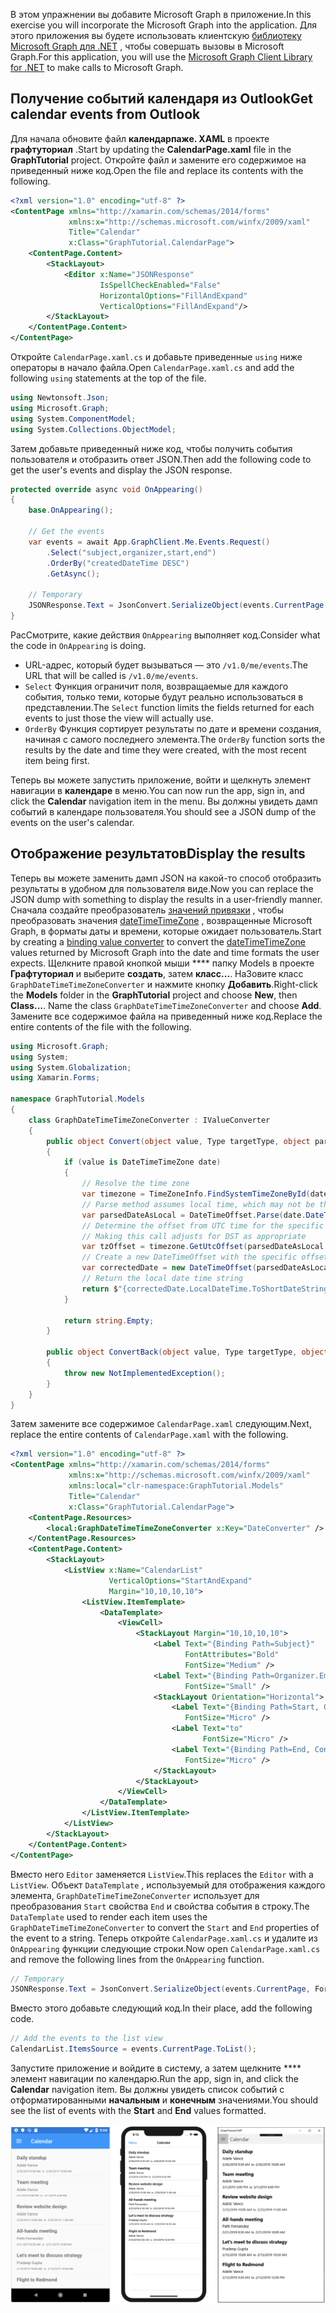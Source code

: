 <!-- markdownlint-disable MD002 MD041 -->

<span data-ttu-id="fc14f-101">В этом упражнении вы добавите Microsoft Graph в приложение.</span><span class="sxs-lookup"><span data-stu-id="fc14f-101">In this exercise you will incorporate the Microsoft Graph into the application.</span></span> <span data-ttu-id="fc14f-102">Для этого приложения вы будете использовать клиентскую [библиотеку Microsoft Graph для .NET](https://github.com/microsoftgraph/msgraph-sdk-dotnet) , чтобы совершать вызовы в Microsoft Graph.</span><span class="sxs-lookup"><span data-stu-id="fc14f-102">For this application, you will use the [Microsoft Graph Client Library for .NET](https://github.com/microsoftgraph/msgraph-sdk-dotnet) to make calls to Microsoft Graph.</span></span>

## <a name="get-calendar-events-from-outlook"></a><span data-ttu-id="fc14f-103">Получение событий календаря из Outlook</span><span class="sxs-lookup"><span data-stu-id="fc14f-103">Get calendar events from Outlook</span></span>

<span data-ttu-id="fc14f-104">Для начала обновите файл **календарпаже. XAML** в проекте **графтуториал** .</span><span class="sxs-lookup"><span data-stu-id="fc14f-104">Start by updating the **CalendarPage.xaml** file in the **GraphTutorial** project.</span></span> <span data-ttu-id="fc14f-105">Откройте файл и замените его содержимое на приведенный ниже код.</span><span class="sxs-lookup"><span data-stu-id="fc14f-105">Open the file and replace its contents with the following.</span></span>

```xml
<?xml version="1.0" encoding="utf-8" ?>
<ContentPage xmlns="http://xamarin.com/schemas/2014/forms"
             xmlns:x="http://schemas.microsoft.com/winfx/2009/xaml"
             Title="Calendar"
             x:Class="GraphTutorial.CalendarPage">
    <ContentPage.Content>
        <StackLayout>
            <Editor x:Name="JSONResponse"
                    IsSpellCheckEnabled="False"
                    HorizontalOptions="FillAndExpand"
                    VerticalOptions="FillAndExpand"/>
        </StackLayout>
    </ContentPage.Content>
</ContentPage>
```

<span data-ttu-id="fc14f-106">Откройте `CalendarPage.xaml.cs` и добавьте приведенные `using` ниже операторы в начало файла.</span><span class="sxs-lookup"><span data-stu-id="fc14f-106">Open `CalendarPage.xaml.cs` and add the following `using` statements at the top of the file.</span></span>

```cs
using Newtonsoft.Json;
using Microsoft.Graph;
using System.ComponentModel;
using System.Collections.ObjectModel;
```

<span data-ttu-id="fc14f-107">Затем добавьте приведенный ниже код, чтобы получить события пользователя и отобразить ответ JSON.</span><span class="sxs-lookup"><span data-stu-id="fc14f-107">Then add the following code to get the user's events and display the JSON response.</span></span>

```cs
protected override async void OnAppearing()
{
    base.OnAppearing();

    // Get the events
    var events = await App.GraphClient.Me.Events.Request()
        .Select("subject,organizer,start,end")
        .OrderBy("createdDateTime DESC")
        .GetAsync();

    // Temporary
    JSONResponse.Text = JsonConvert.SerializeObject(events.CurrentPage, Formatting.Indented);
}
```

<span data-ttu-id="fc14f-108">РасСмотрите, какие действия `OnAppearing` выполняет код.</span><span class="sxs-lookup"><span data-stu-id="fc14f-108">Consider what the code in `OnAppearing` is doing.</span></span>

- <span data-ttu-id="fc14f-109">URL-адрес, который будет вызываться — это `/v1.0/me/events`.</span><span class="sxs-lookup"><span data-stu-id="fc14f-109">The URL that will be called is `/v1.0/me/events`.</span></span>
- <span data-ttu-id="fc14f-110">`Select` Функция ограничит поля, возвращаемые для каждого события, только теми, которые будут реально использоваться в представлении.</span><span class="sxs-lookup"><span data-stu-id="fc14f-110">The `Select` function limits the fields returned for each events to just those the view will actually use.</span></span>
- <span data-ttu-id="fc14f-111">`OrderBy` Функция сортирует результаты по дате и времени создания, начиная с самого последнего элемента.</span><span class="sxs-lookup"><span data-stu-id="fc14f-111">The `OrderBy` function sorts the results by the date and time they were created, with the most recent item being first.</span></span>

<span data-ttu-id="fc14f-112">Теперь вы можете запустить приложение, войти и щелкнуть элемент навигации в **календаре** в меню.</span><span class="sxs-lookup"><span data-stu-id="fc14f-112">You can now run the app, sign in, and click the **Calendar** navigation item in the menu.</span></span> <span data-ttu-id="fc14f-113">Вы должны увидеть дамп событий в календаре пользователя.</span><span class="sxs-lookup"><span data-stu-id="fc14f-113">You should see a JSON dump of the events on the user's calendar.</span></span>

## <a name="display-the-results"></a><span data-ttu-id="fc14f-114">Отображение результатов</span><span class="sxs-lookup"><span data-stu-id="fc14f-114">Display the results</span></span>

<span data-ttu-id="fc14f-115">Теперь вы можете заменить дамп JSON на какой-то способ отобразить результаты в удобном для пользователя виде.</span><span class="sxs-lookup"><span data-stu-id="fc14f-115">Now you can replace the JSON dump with something to display the results in a user-friendly manner.</span></span> <span data-ttu-id="fc14f-116">Сначала создайте преобразователь [значений привязки](/xamarin/xamarin-forms/xaml/xaml-basics/data-binding-basics#binding-value-converters) , чтобы преобразовать значения [dateTimeTimeZone](/graph/api/resources/datetimetimezone?view=graph-rest-1.0) , возвращенные Microsoft Graph, в форматы даты и времени, которые ожидает пользователь.</span><span class="sxs-lookup"><span data-stu-id="fc14f-116">Start by creating a [binding value converter](/xamarin/xamarin-forms/xaml/xaml-basics/data-binding-basics#binding-value-converters) to convert the [dateTimeTimeZone](/graph/api/resources/datetimetimezone?view=graph-rest-1.0) values returned by Microsoft Graph into the date and time formats the user expects.</span></span> <span data-ttu-id="fc14f-117">Щелкните правой кнопкой мыши \*\*\*\* папку Models в проекте **Графтуториал** и выберите **создать**, затем **класс...**. НаЗовите класс `GraphDateTimeTimeZoneConverter` и нажмите кнопку **Добавить**.</span><span class="sxs-lookup"><span data-stu-id="fc14f-117">Right-click the **Models** folder in the **GraphTutorial** project and choose **New**, then **Class...**. Name the class `GraphDateTimeTimeZoneConverter` and choose **Add**.</span></span> <span data-ttu-id="fc14f-118">Замените все содержимое файла на приведенный ниже код.</span><span class="sxs-lookup"><span data-stu-id="fc14f-118">Replace the entire contents of the file with the following.</span></span>

```cs
using Microsoft.Graph;
using System;
using System.Globalization;
using Xamarin.Forms;

namespace GraphTutorial.Models
{
    class GraphDateTimeTimeZoneConverter : IValueConverter
    {
        public object Convert(object value, Type targetType, object parameter, CultureInfo culture)
        {
            if (value is DateTimeTimeZone date)
            {
                // Resolve the time zone
                var timezone = TimeZoneInfo.FindSystemTimeZoneById(date.TimeZone);
                // Parse method assumes local time, which may not be the case
                var parsedDateAsLocal = DateTimeOffset.Parse(date.DateTime);
                // Determine the offset from UTC time for the specific date
                // Making this call adjusts for DST as appropriate
                var tzOffset = timezone.GetUtcOffset(parsedDateAsLocal.DateTime);
                // Create a new DateTimeOffset with the specific offset from UTC
                var correctedDate = new DateTimeOffset(parsedDateAsLocal.DateTime, tzOffset);
                // Return the local date time string
                return $"{correctedDate.LocalDateTime.ToShortDateString()} {correctedDate.LocalDateTime.ToShortTimeString()}";
            }

            return string.Empty;
        }

        public object ConvertBack(object value, Type targetType, object parameter, CultureInfo culture)
        {
            throw new NotImplementedException();
        }
    }
}
```

<span data-ttu-id="fc14f-119">Затем замените все содержимое `CalendarPage.xaml` следующим.</span><span class="sxs-lookup"><span data-stu-id="fc14f-119">Next, replace the entire contents of `CalendarPage.xaml` with the following.</span></span>

```xml
<?xml version="1.0" encoding="utf-8" ?>
<ContentPage xmlns="http://xamarin.com/schemas/2014/forms"
             xmlns:x="http://schemas.microsoft.com/winfx/2009/xaml"
             xmlns:local="clr-namespace:GraphTutorial.Models"
             Title="Calendar"
             x:Class="GraphTutorial.CalendarPage">
    <ContentPage.Resources>
        <local:GraphDateTimeTimeZoneConverter x:Key="DateConverter" />
    </ContentPage.Resources>
    <ContentPage.Content>
        <StackLayout>
            <ListView x:Name="CalendarList"
                      VerticalOptions="StartAndExpand"
                      Margin="10,10,10,10">
                <ListView.ItemTemplate>
                    <DataTemplate>
                        <ViewCell>
                            <StackLayout Margin="10,10,10,10">
                                <Label Text="{Binding Path=Subject}"
                                       FontAttributes="Bold"
                                       FontSize="Medium" />
                                <Label Text="{Binding Path=Organizer.EmailAddress.Name}"
                                       FontSize="Small" />
                                <StackLayout Orientation="Horizontal">
                                    <Label Text="{Binding Path=Start, Converter={StaticResource DateConverter}}"
                                       FontSize="Micro" />
                                    <Label Text="to"
                                           FontSize="Micro" />
                                    <Label Text="{Binding Path=End, Converter={StaticResource DateConverter}}"
                                       FontSize="Micro" />
                                </StackLayout>
                            </StackLayout>
                        </ViewCell>
                    </DataTemplate>
                </ListView.ItemTemplate>
            </ListView>
        </StackLayout>
    </ContentPage.Content>
</ContentPage>
```

<span data-ttu-id="fc14f-120">Вместо него `Editor` заменяется `ListView`.</span><span class="sxs-lookup"><span data-stu-id="fc14f-120">This replaces the `Editor` with a `ListView`.</span></span> <span data-ttu-id="fc14f-121">Объект `DataTemplate` , используемый для отображения каждого элемента, `GraphDateTimeTimeZoneConverter` использует для преобразования `Start` свойства `End` и свойства события в строку.</span><span class="sxs-lookup"><span data-stu-id="fc14f-121">The `DataTemplate` used to render each item uses the `GraphDateTimeTimeZoneConverter` to convert the `Start` and `End` properties of the event to a string.</span></span> <span data-ttu-id="fc14f-122">Теперь откройте `CalendarPage.xaml.cs` и удалите из `OnAppearing` функции следующие строки.</span><span class="sxs-lookup"><span data-stu-id="fc14f-122">Now open `CalendarPage.xaml.cs` and remove the following lines from the `OnAppearing` function.</span></span>

```cs
// Temporary
JSONResponse.Text = JsonConvert.SerializeObject(events.CurrentPage, Formatting.Indented);
```

<span data-ttu-id="fc14f-123">Вместо этого добавьте следующий код.</span><span class="sxs-lookup"><span data-stu-id="fc14f-123">In their place, add the following code.</span></span>

```cs
// Add the events to the list view
CalendarList.ItemsSource = events.CurrentPage.ToList();
```

<span data-ttu-id="fc14f-124">Запустите приложение и войдите в систему, а затем щелкните \*\*\*\* элемент навигации по календарю.</span><span class="sxs-lookup"><span data-stu-id="fc14f-124">Run the app, sign in, and click the **Calendar** navigation item.</span></span> <span data-ttu-id="fc14f-125">Вы должны увидеть список событий с отформатированными **начальным** и **конечным** значениями.</span><span class="sxs-lookup"><span data-stu-id="fc14f-125">You should see the list of events with the **Start** and **End** values formatted.</span></span>

![Снимок экрана С таблицей событий](./images/calendar-page.png)
